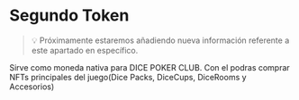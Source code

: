 # Segundo Token

> 💡 Próximamente estaremos añadiendo nueva información referente a este apartado en específico.

Sirve como moneda nativa para DICE POKER CLUB. Con el podras comprar NFTs principales del juego(Dice Packs, DiceCups, DiceRooms y Accesorios)